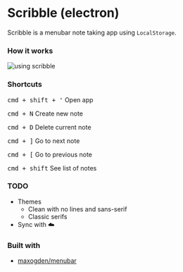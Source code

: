 # Scribble (electron)

Scribble is a menubar note taking app using `LocalStorage`.

### How it works

![using scribble](http://cl.ly/2F020J3D3Q2n/Screen%20Recording%202016-04-05%20at%2011.59%20AM.gif)

### Shortcuts

<kbd>cmd + shift + '</kbd> Open app

<kbd>cmd + N</kbd> Create new note

<kbd>cmd + D</kbd> Delete current note

<kbd>cmd + ]</kbd> Go to next note

<kbd>cmd + [</kbd> Go to previous note

<kbd>cmd + shift</kbd> See list of notes

### TODO

- Themes
  - Clean with no lines and sans-serif
  - Classic serifs
- Sync with :cloud:

### Built with

- [maxogden/menubar](/maxogden/menubar)
